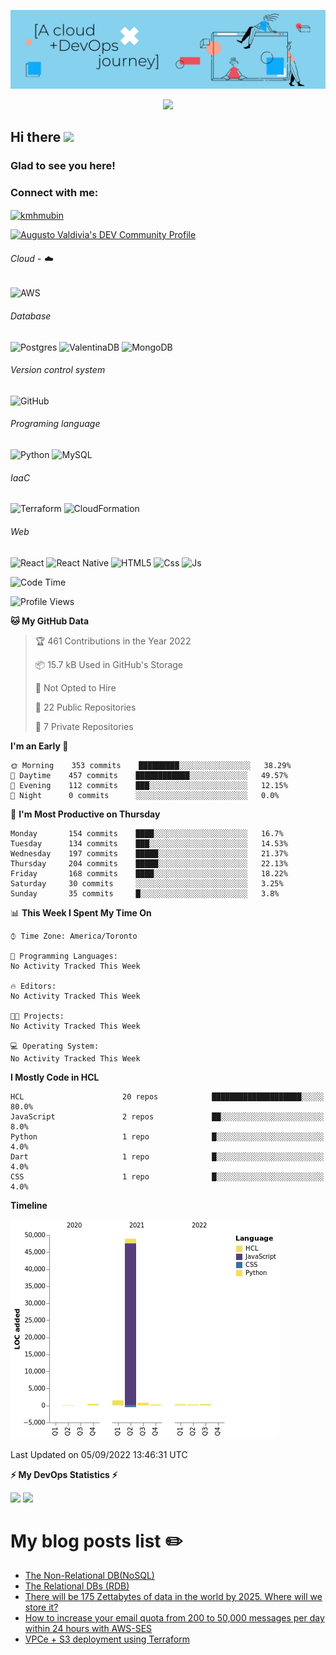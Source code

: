 ![Banner](https://github.com/ValAug/ValAug/blob/master/cover.png)

<!-- retro visitor counter -->
<p align="center"> 
  <img src="https://profile-counter.glitch.me/{ValAug}/count.svg" />
</p>



<!-- welcome message -->
<h2>Hi there <img src="https://media.giphy.com/media/hvRJCLFzcasrR4ia7z/giphy.gif" width="25px"></h2>

<h3>Glad to see you here!</h3>


<!-- Connect with me -->
<h3 align="left">Connect with me:</h3>
<p align="left">
<a href="https://www.linkedin.com/in/augustovaldivia/" target="blank"><img align="center" src="https://github.com/kmhmubin/kmhmubin/blob/master/assets/linkedin.svg" alt="kmhmubin" height="30" width="30" /></a>
</p>

<a href="https://dev.to/valaug">
  <img src="https://d2fltix0v2e0sb.cloudfront.net/dev-badge.svg" alt="Augusto Valdivia's DEV Community Profile" height="30" width="30">
</a>


###### Cloud - :cloud:

![AWS](https://img.shields.io/badge/AWS-%23FF9900.svg?style=for-the-badge&logo=amazon-aws&logoColor=white)


###### Database

![Postgres](https://img.shields.io/badge/postgres-%23316192.svg?style=for-the-badge&logo=postgresql&logoColor=white)
![ValentinaDB](https://img.shields.io/badge/-ValentinaDB-000000?style=flat&logo=ValentinaDB&logoColor=336791)
![MongoDB](https://img.shields.io/badge/MongoDB-%234ea94b.svg?style=for-the-badge&logo=mongodb&logoColor=white)


###### Version control system

![GitHub](https://img.shields.io/badge/github-%23121011.svg?style=for-the-badge&logo=github&logoColor=white)

###### Programing language
![Python](https://img.shields.io/badge/python-3670A0?style=for-the-badge&logo=python&logoColor=ffdd54)
![MySQL](https://img.shields.io/badge/mysql-%2300f.svg?style=for-the-badge&logo=mysql&logoColor=white)


###### IaaC
![Terraform](https://img.shields.io/badge/terraform-%235835CC.svg?style=for-the-badge&logo=terraform&logoColor=white)
![CloudFormation](https://img.shields.io/badge/-CloudFormation-000000?style=flat&logo=Color=FF9900)

###### Web
![React](https://img.shields.io/badge/react-%2320232a.svg?style=for-the-badge&logo=react&logoColor=%2361DAFB)
![React Native](https://img.shields.io/badge/react_native-%2320232a.svg?style=for-the-badge&logo=react&logoColor=%2361DAFB)
![HTML5](https://img.shields.io/badge/html5-%23E34F26.svg?style=for-the-badge&logo=html5&logoColor=white)
![Css](https://img.shields.io/badge/-Css-000000?style=flat&logo=Css)
![Js](https://img.shields.io/badge/-Js-000000?style=flat&logo=Js)

<!--START_SECTION:waka-->
![Code Time](http://img.shields.io/badge/Code%20Time-542%20hrs%2030%20mins-blue)

![Profile Views](http://img.shields.io/badge/Profile%20Views-141-blue)

**🐱 My GitHub Data** 

> 🏆 461 Contributions in the Year 2022
 > 
> 📦 15.7 kB Used in GitHub's Storage 
 > 
> 🚫 Not Opted to Hire
 > 
> 📜 22 Public Repositories 
 > 
> 🔑 7 Private Repositories  
 > 
**I'm an Early 🐤** 

```text
🌞 Morning    353 commits    █████████░░░░░░░░░░░░░░░░   38.29% 
🌆 Daytime    457 commits    ████████████░░░░░░░░░░░░░   49.57% 
🌃 Evening    112 commits    ███░░░░░░░░░░░░░░░░░░░░░░   12.15% 
🌙 Night      0 commits      ░░░░░░░░░░░░░░░░░░░░░░░░░   0.0%

```
📅 **I'm Most Productive on Thursday** 

```text
Monday       154 commits    ████░░░░░░░░░░░░░░░░░░░░░   16.7% 
Tuesday      134 commits    ███░░░░░░░░░░░░░░░░░░░░░░   14.53% 
Wednesday    197 commits    █████░░░░░░░░░░░░░░░░░░░░   21.37% 
Thursday     204 commits    █████░░░░░░░░░░░░░░░░░░░░   22.13% 
Friday       168 commits    ████░░░░░░░░░░░░░░░░░░░░░   18.22% 
Saturday     30 commits     ░░░░░░░░░░░░░░░░░░░░░░░░░   3.25% 
Sunday       35 commits     █░░░░░░░░░░░░░░░░░░░░░░░░   3.8%

```


📊 **This Week I Spent My Time On** 

```text
⌚︎ Time Zone: America/Toronto

💬 Programming Languages: 
No Activity Tracked This Week

🔥 Editors: 
No Activity Tracked This Week

🐱‍💻 Projects: 
No Activity Tracked This Week

💻 Operating System: 
No Activity Tracked This Week

```

**I Mostly Code in HCL** 

```text
HCL                      20 repos            ████████████████████░░░░░   80.0% 
JavaScript               2 repos             ██░░░░░░░░░░░░░░░░░░░░░░░   8.0% 
Python                   1 repo              █░░░░░░░░░░░░░░░░░░░░░░░░   4.0% 
Dart                     1 repo              █░░░░░░░░░░░░░░░░░░░░░░░░   4.0% 
CSS                      1 repo              █░░░░░░░░░░░░░░░░░░░░░░░░   4.0%

```


**Timeline**

![Chart not found](https://raw.githubusercontent.com/ValAug/ValAug/master/charts/bar_graph.png) 


 Last Updated on 05/09/2022 13:46:31 UTC
<!--END_SECTION:waka-->

<!-- GitHub stats -->
<b>⚡ My DevOps Statistics ⚡</b>

<!-- GitHub Stats -->
<img height="180em" src="https://github-readme-stats.vercel.app/api?username=ValAug&show_icons=true&hide_border=true" />

<!-- Most Used Languages -->
<img height="180em" src="https://github-readme-stats.vercel.app/api/top-langs/?username=ValAug&exclude_repo=KNN-Image-Classification&show_icons=true&hide_border=true&layout=compact&langs_count=8"/>
</p>

# My blog posts list :pencil2:
<!-- BLOG-POST-LIST:START -->
- [The Non-Relational DB&lpar;NoSQL&rpar;](https://dev.to/aws-builders/the-relational-dbs-rdb-2mm2)
- [The Relational DBs &lpar;RDB&rpar;](https://dev.to/aws-builders/the-relational-dbs-rdb-1lf2)
- [There will be 175 Zettabytes of data in the world by 2025. Where will we store it?](https://dev.to/aws-builders/there-will-be-175-zettabytes-of-data-in-the-world-by-2025-where-will-we-store-it-1ck4)
- [How to increase your email quota from 200 to 50,000 messages per day within 24 hours with AWS-SES](https://dev.to/aws-builders/how-to-increase-your-email-quota-from-200-to-50000-messages-per-day-within-24-hours-with-aws-ses-j53)
- [VPCe + S3 deployment using Terraform](https://dev.to/aws-builders/vpce-s3-deployment-using-terraform-12n0)
<!-- BLOG-POST-LIST:END -->

<!--
**ValAug/ValAug** is a ✨ _special_ ✨ repository because its `README.md` (this file) appears on your GitHub profile.

Here are some ideas to get you started:

- 🔭 I’m currently working on ...
- 🌱 I’m currently learning ...
- 👯 I’m looking to collaborate on ...
- 🤔 I’m looking for help with ...
- 💬 Ask me about ...
- 📫 How to reach me: ...
- 😄 Pronouns: ...
- ⚡ Fun fact: ...
-->
